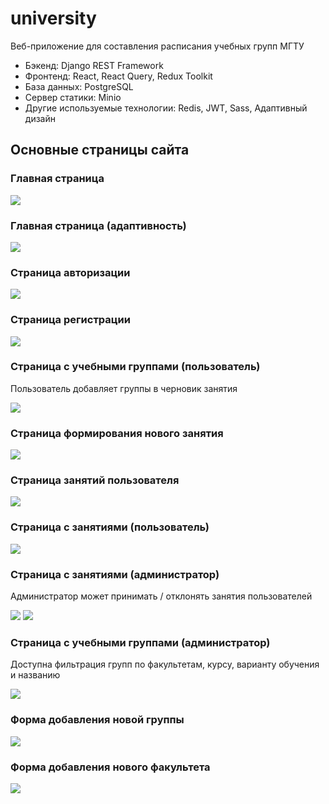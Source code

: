 # university

Веб-приложение для составления расписания учебных групп МГТУ

* Бэкенд: Django REST Framework
* Фронтенд: React, React Query, Redux Toolkit
* База данных: PostgreSQL
* Сервер статики: Minio
* Другие используемые технологии: Redis, JWT, Sass, Адаптивный дизайн

## Основные страницы сайта

### Главная страница
![](/images/1.png)

### Главная страница (адаптивность)

![](/images/2.png)

### Страница авторизации

![](/images/3.png)

### Страница регистрации

![](/images/4.png)

### Страница с учебными группами (пользователь)

Пользователь добавляет группы в черновик занятия

![](/images/5.png)

### Страница формирования нового занятия

![](/images/6.png)

### Страница занятий пользователя

![](/images/7.png)

### Страница с занятиями (пользователь)

![](/images/7.png)

### Страница с занятиями (администратор)

Администратор может принимать / отклонять занятия пользователей

![](/images/8.png)
![](/images/9.png)

### Страница с учебными группами (администратор)

Доступна фильтрация групп по факультетам, курсу, варианту обучения и названию

![](/images/10.png)

### Форма добавления новой группы

![](/images/11.png)

### Форма добавления нового факультета

![](/images/12.png)